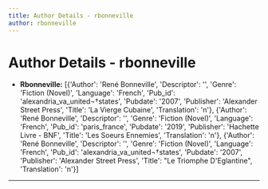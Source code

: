 ```yaml
---
title: Author Details - rbonneville
author: rbonneville
---
```


# Author Details - rbonneville

<ul>
    <li><strong>Rbonneville:</strong> [{'Author': 'René Bonneville', 'Descriptor': '', 'Genre': 'Fiction (Novel)', 'Language': 'French', 'Pub_id': 'alexandria_va_united¬†states', 'Pubdate': '2007', 'Publisher': 'Alexander Street Press', 'Title': 'La Vierge Cubaine', 'Translation': 'n'}, {'Author': 'René Bonneville', 'Descriptor': '', 'Genre': 'Fiction (Novel)', 'Language': 'French', 'Pub_id': 'paris_france', 'Pubdate': '2019', 'Publisher': 'Hachette Livre - BNF', 'Title': 'Les Soeurs Ennemies', 'Translation': 'n'}, {'Author': 'René Bonneville', 'Descriptor': '', 'Genre': 'Fiction (Novel)', 'Language': 'French', 'Pub_id': 'alexandria_va_united¬†states', 'Pubdate': '2007', 'Publisher': 'Alexander Street Press', 'Title': "Le Triomphe D'Eglantine", 'Translation': 'n'}]</li>
</ul>
<hr>